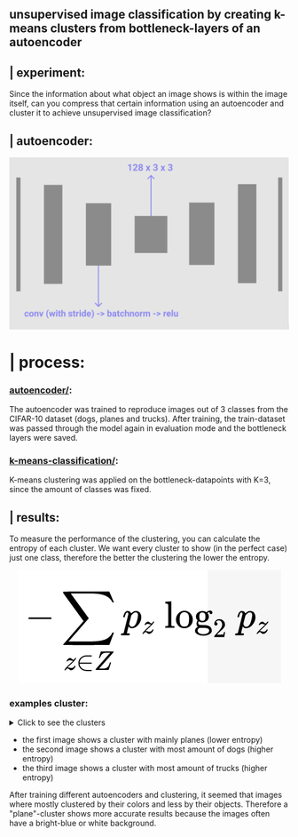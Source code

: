 ## unsupervised image classification by creating k-means clusters from bottleneck-layers of an autoencoder

## | experiment:

Since the information about what object an image shows is within the image itself, can you compress that certain information using an autoencoder and cluster it to achieve unsupervised image classification?

## | autoencoder:
![architecture](readme_images/architecture.png)

# | process:
### [autoencoder/](autoencoder/):
The autoencoder was trained to reproduce images out of 3 classes from the CIFAR-10 dataset (dogs, planes and trucks).
After training, the train-dataset was passed through the model again in evaluation mode and the bottleneck layers were saved.

### [k-means-classification/](k-means-classification/):
K-means clustering was applied on the bottleneck-datapoints with K=3, since the amount of classes was fixed.

## | results:

To measure the performance of the clustering, you can calculate the entropy of each cluster. We want every cluster to show (in the perfect case) just one class, therefore the better the clustering the lower the entropy.

<p align="center"> 
<img src="readme_images/entropy.png">
</p>

### examples cluster:
<details>
<summary>Click to see the clusters</summary>

![plane_cluster](readme_images/mainly_plane_cluster.png)
![dog_cluster](readme_images/mainly_dog_cluster.png)
![truck_cluster](readme_images/mainly_truck_cluster.png)

</details>

- the first image shows a cluster with mainly planes (lower entropy)
- the second image shows a cluster with most amount of dogs (higher entropy)
- the third image shows a cluster with most amount of trucks (higher entropy)

After training different autoencoders and clustering, it seemed that images where mostly clustered by their colors and less by their objects. Therefore a "plane"-cluster shows more accurate results because the images often have a bright-blue or white background.

